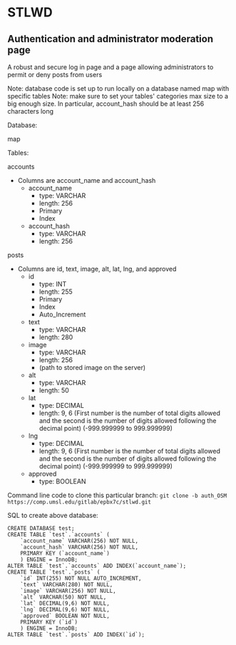 # STLWD

## Authentication and administrator moderation page
A robust and secure log in page and a page allowing administrators to permit or deny posts from users

Note: database code is set up to run locally on a database named map with specific tables
Note: make sure to set your tables' categories max size to a big enough size. In particular, account_hash should be at least 256 characters long


Database:

map


Tables:

accounts
- Columns are account_name and account_hash
	- account_name 
		- type: VARCHAR
		- length: 256
		- Primary
		- Index
	- account_hash
		- type: VARCHAR
		- length: 256

posts
- Columns are id, text, image, alt, lat, lng, and approved
	- id
		- type: INT
		- length: 255
		- Primary
		- Index
		- Auto_Increment
	- text
		- type: VARCHAR
		- length: 280
	- image
		- type: VARCHAR
		- length: 256
		- (path to stored image on the server)
	- alt
		- type: VARCHAR
		- length: 50
	- lat
		- type: DECIMAL
		- length: 9, 6 (First number is the number of total digits allowed and the second is the number of digits allowed following the decimal point) (-999.999999 to 999.999999)
	- lng
		- type: DECIMAL
		- length: 9, 6 (First number is the number of total digits allowed and the second is the number of digits allowed following the decimal point) (-999.999999 to 999.999999)
	- approved
		- type: BOOLEAN

Command line code to clone this particular branch: `git clone -b auth_OSM https://comp.umsl.edu/gitlab/epbx7c/stlwd.git`


SQL to create above database:

```
CREATE DATABASE test;
CREATE TABLE `test`.`accounts` (
    `account_name` VARCHAR(256) NOT NULL, 
	`account_hash` VARCHAR(256) NOT NULL,
    PRIMARY KEY (`account_name`)
	) ENGINE = InnoDB;
ALTER TABLE `test`.`accounts` ADD INDEX(`account_name`);
CREATE TABLE `test`.`posts` (
    `id` INT(255) NOT NULL AUTO_INCREMENT, 
    `text` VARCHAR(280) NOT NULL,
    `image` VARCHAR(256) NOT NULL,
    `alt` VARCHAR(50) NOT NULL,
    `lat` DECIMAL(9,6) NOT NULL,
    `lng` DECIMAL(9,6) NOT NULL,
    `approved` BOOLEAN NOT NULL,
    PRIMARY KEY (`id`)
	) ENGINE = InnoDB;
ALTER TABLE `test`.`posts` ADD INDEX(`id`);
```
